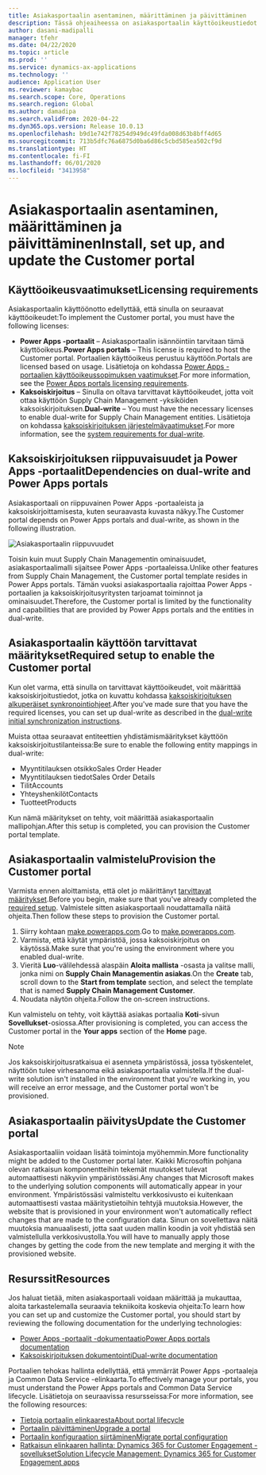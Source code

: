 ```yaml
---
title: Asiakasportaalin asentaminen, määrittäminen ja päivittäminen
description: Tässä ohjeaiheessa on asiakasportaalin käyttöoikeustiedot ja asennusohjeet.
author: dasani-madipalli
manager: tfehr
ms.date: 04/22/2020
ms.topic: article
ms.prod: ''
ms.service: dynamics-ax-applications
ms.technology: ''
audience: Application User
ms.reviewer: kamaybac
ms.search.scope: Core, Operations
ms.search.region: Global
ms.author: damadipa
ms.search.validFrom: 2020-04-22
ms.dyn365.ops.version: Release 10.0.13
ms.openlocfilehash: b9d1e742f78254d949dc49fda008d63b8bff4d65
ms.sourcegitcommit: 713b5dfc76a6875d0ba6d86c5cbd585ea502cf9d
ms.translationtype: HT
ms.contentlocale: fi-FI
ms.lasthandoff: 06/01/2020
ms.locfileid: "3413958"
---
```

# <a name="install-set-up-and-update-the-customer-portal"></a><span data-ttu-id="6ac8d-103">Asiakasportaalin asentaminen, määrittäminen ja päivittäminen</span><span class="sxs-lookup"><span data-stu-id="6ac8d-103">Install, set up, and update the Customer portal</span></span>

## <a name="licensing-requirements"></a><span data-ttu-id="6ac8d-104">Käyttöoikeusvaatimukset</span><span class="sxs-lookup"><span data-stu-id="6ac8d-104">Licensing requirements</span></span>

<span data-ttu-id="6ac8d-105">Asiakasportaalin käyttöönotto edellyttää, että sinulla on seuraavat käyttöoikeudet:</span><span class="sxs-lookup"><span data-stu-id="6ac8d-105">To implement the Customer portal, you must have the following licenses:</span></span>

- <span data-ttu-id="6ac8d-106">**Power Apps -portaalit** – Asiakasportaalin isännöintiin tarvitaan tämä käyttöoikeus.</span><span class="sxs-lookup"><span data-stu-id="6ac8d-106">**Power Apps portals** – This license is required to host the Customer portal.</span></span> <span data-ttu-id="6ac8d-107">Portaalien käyttöoikeus perustuu käyttöön.</span><span class="sxs-lookup"><span data-stu-id="6ac8d-107">Portals are licensed based on usage.</span></span> <span data-ttu-id="6ac8d-108">Lisätietoja on kohdassa [Power Apps -portaalien käyttöoikeussopimuksen vaatimukset](https://docs.microsoft.com/power-platform/admin/powerapps-flow-licensing-faq#portals).</span><span class="sxs-lookup"><span data-stu-id="6ac8d-108">For more information, see the [Power Apps portals licensing requirements](https://docs.microsoft.com/power-platform/admin/powerapps-flow-licensing-faq#portals).</span></span>
- <span data-ttu-id="6ac8d-109">**Kaksoiskirjoitus** – Sinulla on oltava tarvittavat käyttöoikeudet, jotta voit ottaa käyttöön Supply Chain Management -yksiköiden kaksoiskirjoituksen.</span><span class="sxs-lookup"><span data-stu-id="6ac8d-109">**Dual-write** – You must have the necessary licenses to enable dual-write for Supply Chain Management entities.</span></span> <span data-ttu-id="6ac8d-110">Lisätietoja on kohdassa [kaksoiskirjoituksen järjestelmävaatimukset](../../fin-ops-core/dev-itpro/data-entities/dual-write/dual-write-system-req.md).</span><span class="sxs-lookup"><span data-stu-id="6ac8d-110">For more information, see the [system requirements for dual-write](../../fin-ops-core/dev-itpro/data-entities/dual-write/dual-write-system-req.md).</span></span>

## <a name="dependencies-on-dual-write-and-power-apps-portals"></a><span data-ttu-id="6ac8d-111">Kaksoiskirjoituksen riippuvaisuudet ja Power Apps -portaalit</span><span class="sxs-lookup"><span data-stu-id="6ac8d-111">Dependencies on dual-write and Power Apps portals</span></span>

<span data-ttu-id="6ac8d-112">Asiakasportaali on riippuvainen Power Apps -portaaleista ja kaksoiskirjoittamisesta, kuten seuraavasta kuvasta näkyy.</span><span class="sxs-lookup"><span data-stu-id="6ac8d-112">The Customer portal depends on Power Apps portals and dual-write, as shown in the following illustration.</span></span>

![![Asiakasportaalin riippuvuudet](media/customer-portal-elements.png "Asiakasportaalin riippuvuudet")](media/customer-portal-elements.png "Customer portal dependencies")

<span data-ttu-id="6ac8d-114">Toisin kuin muut Supply Chain Managementin ominaisuudet, asiakasportaalimalli sijaitsee Power Apps -portaaleissa.</span><span class="sxs-lookup"><span data-stu-id="6ac8d-114">Unlike other features from Supply Chain Management, the Customer portal template resides in Power Apps portals.</span></span> <span data-ttu-id="6ac8d-115">Tämän vuoksi asiakasportaalia rajoittaa Power Apps -portaalien ja kaksoiskirjoitusyritysten tarjoamat toiminnot ja ominaisuudet.</span><span class="sxs-lookup"><span data-stu-id="6ac8d-115">Therefore, the Customer portal is limited by the functionality and capabilities that are provided by Power Apps portals and the entities in dual-write.</span></span>

## <a name="required-setup-to-enable-the-customer-portal"></a><a name="required-setup"></a><span data-ttu-id="6ac8d-116">Asiakasportaalin käyttöön tarvittavat määritykset</span><span class="sxs-lookup"><span data-stu-id="6ac8d-116">Required setup to enable the Customer portal</span></span>

<span data-ttu-id="6ac8d-117">Kun olet varma, että sinulla on tarvittavat käyttöoikeudet, voit määrittää kaksoiskirjoitustiedot, jotka on kuvattu kohdassa [kaksoiskirjoituksen alkuperäiset synkronointiohjeet](../../fin-ops-core/dev-itpro/data-entities/dual-write/initial-sync.md).</span><span class="sxs-lookup"><span data-stu-id="6ac8d-117">After you've made sure that you have the required licenses, you can set up dual-write as described in the [dual-write initial synchronization instructions](../../fin-ops-core/dev-itpro/data-entities/dual-write/initial-sync.md).</span></span>

<span data-ttu-id="6ac8d-118">Muista ottaa seuraavat entiteettien yhdistämismääritykset käyttöön kaksoiskirjoitustilanteissa:</span><span class="sxs-lookup"><span data-stu-id="6ac8d-118">Be sure to enable the following entity mappings in dual-write:</span></span>

- <span data-ttu-id="6ac8d-119">Myyntitilauksen otsikko</span><span class="sxs-lookup"><span data-stu-id="6ac8d-119">Sales Order Header</span></span>
- <span data-ttu-id="6ac8d-120">Myyntitilauksen tiedot</span><span class="sxs-lookup"><span data-stu-id="6ac8d-120">Sales Order Details</span></span>
- <span data-ttu-id="6ac8d-121">Tilit</span><span class="sxs-lookup"><span data-stu-id="6ac8d-121">Accounts</span></span>
- <span data-ttu-id="6ac8d-122">Yhteyshenkilöt</span><span class="sxs-lookup"><span data-stu-id="6ac8d-122">Contacts</span></span>
- <span data-ttu-id="6ac8d-123">Tuotteet</span><span class="sxs-lookup"><span data-stu-id="6ac8d-123">Products</span></span>

<span data-ttu-id="6ac8d-124">Kun nämä määritykset on tehty, voit määrittää asiakasportaalin mallipohjan.</span><span class="sxs-lookup"><span data-stu-id="6ac8d-124">After this setup is completed, you can provision the Customer portal template.</span></span>

## <a name="provision-the-customer-portal"></a><span data-ttu-id="6ac8d-125">Asiakasportaalin valmistelu</span><span class="sxs-lookup"><span data-stu-id="6ac8d-125">Provision the Customer portal</span></span>

<span data-ttu-id="6ac8d-126">Varmista ennen aloittamista, että olet jo määrittänyt [tarvittavat määritykset](#required-setup).</span><span class="sxs-lookup"><span data-stu-id="6ac8d-126">Before you begin, make sure that you've already completed the [required setup](#required-setup).</span></span> <span data-ttu-id="6ac8d-127">Valmistele sitten asiakasportaali noudattamalla näitä ohjeita.</span><span class="sxs-lookup"><span data-stu-id="6ac8d-127">Then follow these steps to provision the Customer portal.</span></span>

1. <span data-ttu-id="6ac8d-128">Siirry kohtaan [make.powerapps.com](https://make.powerapps.com/).</span><span class="sxs-lookup"><span data-stu-id="6ac8d-128">Go to [make.powerapps.com](https://make.powerapps.com/).</span></span>
2. <span data-ttu-id="6ac8d-129">Varmista, että käytät ympäristöä, jossa kaksoiskirjoitus on käytössä.</span><span class="sxs-lookup"><span data-stu-id="6ac8d-129">Make sure that you're using the environment where you enabled dual-write.</span></span>
3. <span data-ttu-id="6ac8d-130">Vieritä **Luo**-välilehdessä alaspäin **Aloita mallista** -osasta ja valitse malli, jonka nimi on **Supply Chain Managementin asiakas**.</span><span class="sxs-lookup"><span data-stu-id="6ac8d-130">On the **Create** tab, scroll down to the **Start from template** section, and select the template that is named **Supply Chain Management Customer**.</span></span>
4. <span data-ttu-id="6ac8d-131">Noudata näytön ohjeita.</span><span class="sxs-lookup"><span data-stu-id="6ac8d-131">Follow the on-screen instructions.</span></span>

<span data-ttu-id="6ac8d-132">Kun valmistelu on tehty, voit käyttää asiakas portaalia **Koti**-sivun **Sovellukset**-osiossa.</span><span class="sxs-lookup"><span data-stu-id="6ac8d-132">After provisioning is completed, you can access the Customer portal in the **Your apps** section of the **Home** page.</span></span>

> [!NOTE]
> <span data-ttu-id="6ac8d-133">Jos kaksoiskirjoitusratkaisua ei asenneta ympäristössä, jossa työskentelet, näyttöön tulee virhesanoma eikä asiakasportaalia valmistella.</span><span class="sxs-lookup"><span data-stu-id="6ac8d-133">If the dual-write solution isn't installed in the environment that you're working in, you will receive an error message, and the Customer portal won't be provisioned.</span></span>

## <a name="update-the-customer-portal"></a><span data-ttu-id="6ac8d-134">Asiakasportaalin päivitys</span><span class="sxs-lookup"><span data-stu-id="6ac8d-134">Update the Customer portal</span></span>

<span data-ttu-id="6ac8d-135">Asiakasportaaliin voidaan lisätä toimintoja myöhemmin.</span><span class="sxs-lookup"><span data-stu-id="6ac8d-135">More functionality might be added to the Customer portal later.</span></span> <span data-ttu-id="6ac8d-136">Kaikki Microsoftin pohjana olevan ratkaisun komponentteihin tekemät muutokset tulevat automaattisesti näkyviin ympäristössäsi.</span><span class="sxs-lookup"><span data-stu-id="6ac8d-136">Any changes that Microsoft makes to the underlying solution components will automatically appear in your environment.</span></span> <span data-ttu-id="6ac8d-137">Ympäristössäsi valmisteltu verkkosivusto ei kuitenkaan automaattisesti vastaa määritystietoihin tehtyjä muutoksia.</span><span class="sxs-lookup"><span data-stu-id="6ac8d-137">However, the website that is provisioned in your environment won't automatically reflect changes that are made to the configuration data.</span></span> <span data-ttu-id="6ac8d-138">Sinun on sovellettava näitä muutoksia manuaalisesti, jotta saat uuden mallin koodin ja voit yhdistää sen valmistellulla verkkosivustolla.</span><span class="sxs-lookup"><span data-stu-id="6ac8d-138">You will have to manually apply those changes by getting the code from the new template and merging it with the provisioned website.</span></span>

## <a name="resources"></a><span data-ttu-id="6ac8d-139">Resurssit</span><span class="sxs-lookup"><span data-stu-id="6ac8d-139">Resources</span></span>

<span data-ttu-id="6ac8d-140">Jos haluat tietää, miten asiakasportaali voidaan määrittää ja mukauttaa, aloita tarkastelemalla seuraavia tekniikoita koskevia ohjeita:</span><span class="sxs-lookup"><span data-stu-id="6ac8d-140">To learn how you can set up and customize the Customer portal, you should start by reviewing the following documentation for the underlying technologies:</span></span>

- [<span data-ttu-id="6ac8d-141">Power Apps -portaalit -dokumentaatio</span><span class="sxs-lookup"><span data-stu-id="6ac8d-141">Power Apps portals documentation</span></span>](https://docs.microsoft.com/powerapps/maker/portals/overview)
- [<span data-ttu-id="6ac8d-142">Kaksoiskirjoituksen dokumentointi</span><span class="sxs-lookup"><span data-stu-id="6ac8d-142">Dual-write documentation</span></span>](../../fin-ops-core/dev-itpro/data-entities/dual-write/dual-write-home-page.md)

<span data-ttu-id="6ac8d-143">Portaalien tehokas hallinta edellyttää, että ymmärrät Power Apps -portaaleja ja Common Data Service -elinkaarta.</span><span class="sxs-lookup"><span data-stu-id="6ac8d-143">To effectively manage your portals, you must understand the Power Apps portals and Common Data Service lifecycle.</span></span> <span data-ttu-id="6ac8d-144">Lisätietoja on seuraavissa resursseissa:</span><span class="sxs-lookup"><span data-stu-id="6ac8d-144">For more information, see the following resources:</span></span>

- [<span data-ttu-id="6ac8d-145">Tietoja portaalin elinkaaresta</span><span class="sxs-lookup"><span data-stu-id="6ac8d-145">About portal lifecycle</span></span>](https://docs.microsoft.com/powerapps/maker/portals/admin/portal-lifecycle)
- [<span data-ttu-id="6ac8d-146">Portaalin päivittäminen</span><span class="sxs-lookup"><span data-stu-id="6ac8d-146">Upgrade a portal</span></span>](https://docs.microsoft.com/powerapps/maker/portals/admin/upgrade-portal)
- [<span data-ttu-id="6ac8d-147">Portaalin konfiguraation siirtäminen</span><span class="sxs-lookup"><span data-stu-id="6ac8d-147">Migrate portal configuration</span></span>](https://docs.microsoft.com/powerapps/maker/portals/admin/migrate-portal-configuration)
- [<span data-ttu-id="6ac8d-148">Ratkaisun elinkaaren hallinta: Dynamics 365 for Customer Engagement -sovellukset</span><span class="sxs-lookup"><span data-stu-id="6ac8d-148">Solution Lifecycle Management: Dynamics 365 for Customer Engagement apps</span></span>](https://www.microsoft.com/download/details.aspx?id=57777)
